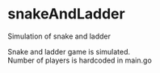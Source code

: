 # snakeAndLadder
Simulation of snake and ladder

Snake and ladder game is simulated.  
Number of players is hardcoded in main.go
